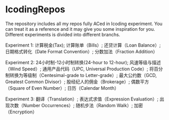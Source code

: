 # IcodingRepos
The repository includes all my repos fully ACed in Icoding experiment. You can treat it as a reference and it may give you some inspiration for you. Different experiments is divided into different branchs.

Experiment 1: 计算税金(Tax); 计算账单（Bills）; 还贷计算（Loan Balance）; 日期格式转化（Date Format Convention）; 分数加法（Fraction Addition）

Experiment 2: 24小时制-12小时制转换(24-hour to 12-hour); 风速等级与描述（Wind Speed）; 通用产品代码（UPC, Universal Production Code）; 将百分制转换为等级制（Centesimal-grade to Letter-grade）; 最大公约数（GCD, Greatest Common Divisor）; 股经纪人的佣金（Brokerage）; 偶数平方（Square of Even Number）; 日历（Calendar Month）

Experiment 3: 翻译（Translation）; 表达式求值（Expression Evaluation）; 出现次数（Number Occurrences）; 随机步法（Random Walk）; 加密（Encryption）
